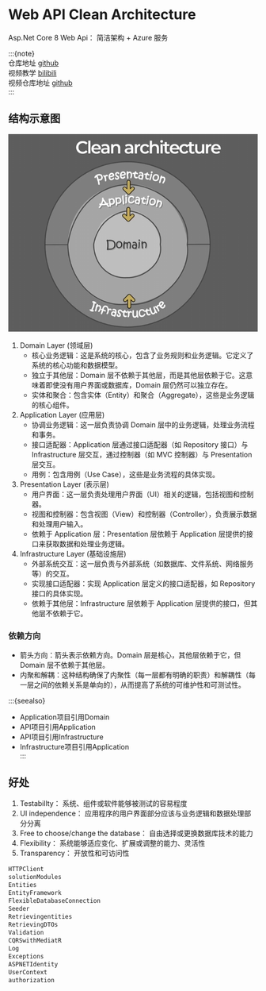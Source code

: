 # Web API Clean Architecture

Asp.Net Core 8 Web Api： 简洁架构 + Azure 服务 

:::{note}  
仓库地址 [github](https://github.com/Abner1995/code/tree/master/csharp/code/CleanArchitecture)  
视频教学 [bilibili](https://www.bilibili.com/video/BV1zS411N7F5/?spm_id_from=333.788.top_right_bar_window_custom_collection.content.click&vd_source=1f83a0bae14ae5b8eebb025a6b0e7af7)  
视频仓库地址 [github](https://github.com/jakubkozera/Restaurants)  
:::  

## 结构示意图  

![alt text](../../images/dotnet/CleanArchitecture/CleanArchitecture.png)  

1. Domain Layer (领域层)
   - 核心业务逻辑：这是系统的核心，包含了业务规则和业务逻辑。它定义了系统的核心功能和数据模型。  
   - 独立于其他层：Domain 层不依赖于其他层，而是其他层依赖于它。这意味着即使没有用户界面或数据库，Domain 层仍然可以独立存在。  
   - 实体和聚合：包含实体（Entity）和聚合（Aggregate），这些是业务逻辑的核心组件。  
2. Application Layer (应用层)  
    - 协调业务逻辑：这一层负责协调 Domain 层中的业务逻辑，处理业务流程和事务。  
    - 接口适配器：Application 层通过接口适配器（如 Repository 接口）与 Infrastructure 层交互，通过控制器（如 MVC 控制器）与 Presentation 层交互。  
   - 用例：包含用例（Use Case），这些是业务流程的具体实现。  
3. Presentation Layer (表示层)
    - 用户界面：这一层负责处理用户界面（UI）相关的逻辑，包括视图和控制器。  
    - 视图和控制器：包含视图（View）和控制器（Controller），负责展示数据和处理用户输入。  
    - 依赖于 Application 层：Presentation 层依赖于 Application 层提供的接口来获取数据和处理业务逻辑。  
4. Infrastructure Layer (基础设施层)   
    - 外部系统交互：这一层负责与外部系统（如数据库、文件系统、网络服务等）的交互。  
    - 实现接口适配器：实现 Application 层定义的接口适配器，如 Repository 接口的具体实现。  
    - 依赖于其他层：Infrastructure 层依赖于 Application 层提供的接口，但其他层不依赖于它。  
    
### 依赖方向
   - 箭头方向：箭头表示依赖方向。Domain 层是核心，其他层依赖于它，但 Domain 层不依赖于其他层。
   - 内聚和解耦：这种结构确保了内聚性（每一层都有明确的职责）和解耦性（每一层之间的依赖关系是单向的），从而提高了系统的可维护性和可测试性。

:::{seealso}  
- Application项目引用Domain  
- API项目引用Application    
- API项目引用Infrastructure      
- Infrastructure项目引用Application  
:::
   

## 好处  

1. Testabillty： 系统、组件或软件能够被测试的容易程度  
2. UI independence： 应用程序的用户界面部分应该与业务逻辑和数据处理部分分离  
3. Free to choose/change the database： 自由选择或更换数据库技术的能力  
4. Flexibility： 系统能够适应变化、扩展或调整的能力、灵活性  
5. Transparency： 开放性和可访问性  

```{toctree}
HTTPClient
solutionModules
Entities
EntityFramework
FlexibleDatabaseConnection
Seeder
Retrievingentities
RetrievingDTOs
Validation
CQRSwithMediatR
Log
Exceptions
ASPNETIdentity
UserContext
authorization
```